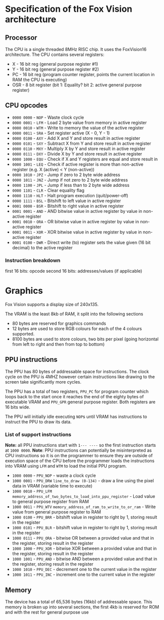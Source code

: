 # Specification of the Fox Vision architecture

## Processor
The CPU is a single threaded 8MHz RISC chip. It uses the FoxVision16 architecture.
The CPU contains several registers:
- X - 16 bit reg (general purpose register #1)
- Y - 16 bit reg (general purpose register #2)
- PC - 16 bit reg (program counter register, points the current location in RAM the CPU is executing)
- OSR - 8 bit register (bit 1: Equality? bit 2: active general purpose register)

## CPU opcodes
- `0000 0000` - `NOP` - Waste clock cycle
- `0000 0001` - `LFM` - Load 2 byte value from memory in active register
- `0000 0010` - `WTM` - Write to memory the value of the active register
- `0000 0011` - `SRA` - Set register active (X - 0, Y - 1)
- `0000 0100` - `AXY` - Add X and Y and store result in active register
- `0000 0101` - `SXY` - Subtract X from Y and store result in active register
- `0000 0110` - `MXY` - Multiply X by Y and store result in active register
- `0000 0111` - `DXY` - Divide X by Y and store result in active register
- `0000 1000` - `EQU` - Check if X and Y registers are equal and store result in 
- `0000 1001` - `LEQ` - Check if active register is more than non-active register (e.g. X (active) < Y (non-active))
- `0000 1010` - `JPZ` - Jump if zero to 2 byte wide address
- `0000 1011` - `JNZ` - Jump if not zero to 2 byte wide address
- `0000 1100` - `JPL` - Jump if less than to 2 byte wide address
- `0000 1101` - `CLR` - Clear equality flag
- `0000 1110` - `HLT` - Halt program execution (quit/power-off)
- `0000 1111` - `BSL` - Bitshift to left value in active register
- `0001 0000` - `BSR` - Bitshift to right value in active register
- `0001 0001` - `AND` - AND bitwise value in active register by value in non-active register
- `0001 0010` - `ORA` - OR bitwise value in active register by value in non-active register
- `0001 0011` - `XOR` - XOR bitwise value in active register by value in non-active register
- `0001 0100` - `DWR` - Direct write (to) register sets the value given (16 bit decimal) to the active register

### Instruction breakdown
first 16 bits: opcode
second 16 bits: addresses/values (if applicable)

# Graphics
Fox Vision supports a display size of 240x135.

The VRAM is the least 8kb of RAM, it split into the following sections
- 80 bytes are reserved for graphics commands
- 12 bytes are used to store RGB colours for each of the 4 colours supported.
- 8100 bytes are used to store colours, two bits per pixel (going horizontal from left to right and then from top to bottom)

## PPU instructions
The PPU has 80 bytes of addressable space for instructions. The clock cycle on the PPU is 4MHZ however certain instructions like drawing to the screen take significantly more cycles.

The PPU has a total of two registers, `PPU_PC` for program counter which loops back to the start once it reaches the end of the eighty bytes of executable VRAM and `PPU_GPR` general purpose register. Both registers are 16 bits wide.

The PPU will initially idle executing `NOP`s until VRAM has instructions to instruct the PPU to draw its data.

### List of support instructions
**Note:** all PPU instructions start with `1--- ----` so the first instruction starts at `1000 0000`.
**Note**: PPU instructions can potentially be misinterpreted as CPU instructions so it is on the programmer to ensure they are outside of execution space of the CPU before the programmer loads the instructions into VRAM using `LFM` and `WTM` to load the initial PPU program.
- `1000 0000` - `PPU_NOP` - waste a clock cycle
- `1000 0001` - `PPU_DRW` `line_to_draw (0-134)` - draw a line using the pixel data in VRAM (variable time to execute)
- `1000 0010` - `PPU_LFM` `memory_address_of_two_bytes_to_load_into_ppu_register` - Load value to general purpose register from RAM
- `1000 0011` - `PPU_WTV` `memory_address_of_ram_to_write_to_or_ram` - Write value from general purpose register to RAM
- `1000 0100` - `PPU_BRR` - bitshift value in register to right by 1, storing result in the register
- `1000 0101` - `PPU_BLR` - bitshift value in register to right by 1, storing result in the register
- `1000 0111` - `PPU_ORA` - bitwise OR between a provided value and that in the register, storing result in the register
- `1000 1000` - `PPU_XOR` - bitwise XOR between a provided value and that in the register, storing result in the register
- `1000 1001` - `PPU_AND` - bitwise AND between a provided value and that in the register, storing result in the register
- `1000 1010` - `PPU_DEC` - decrement one to the current value in the register
- `1000 1011` - `PPU_INC` - increment one to the current value in the register

## Memory
The device has a total of 65,536 bytes (16kb) of addressable space.
This memory is broken up into several sections, the first 4kb is reserved for ROM and with the rest for general purpose use